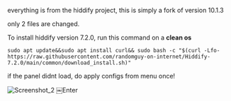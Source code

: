 everything is from the hiddify project, this is simply a fork of version 10.1.3

only 2 files are changed. 

To install hiddify version 7.2.0, run this command on a <b>clean os</b>

```
sudo apt update&&sudo apt install curl&& sudo bash -c "$(curl -Lfo- https://raw.githubusercontent.com/randomguy-on-internet/Hiddify-7.2.0/main/common/download_install.sh)"
```

if the panel didnt load, do apply configs from menu once!

![Screenshot_2](https://github.com/randomguy-on-internet/hiddify-config/assets/79375739/911e45dd-7eeb-4829-b28d-2fcda8660df5)
￼Enter
